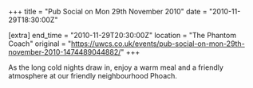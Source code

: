+++
title = "Pub Social on Mon 29th November 2010"
date = "2010-11-29T18:30:00Z"

[extra]
end_time = "2010-11-29T20:30:00Z"
location = "The Phantom Coach"
original = "https://uwcs.co.uk/events/pub-social-on-mon-29th-november-2010-1474489044882/"
+++

As the long cold nights draw in, enjoy a warm meal and a friendly atmosphere at our friendly neighbourhood Phoach.

